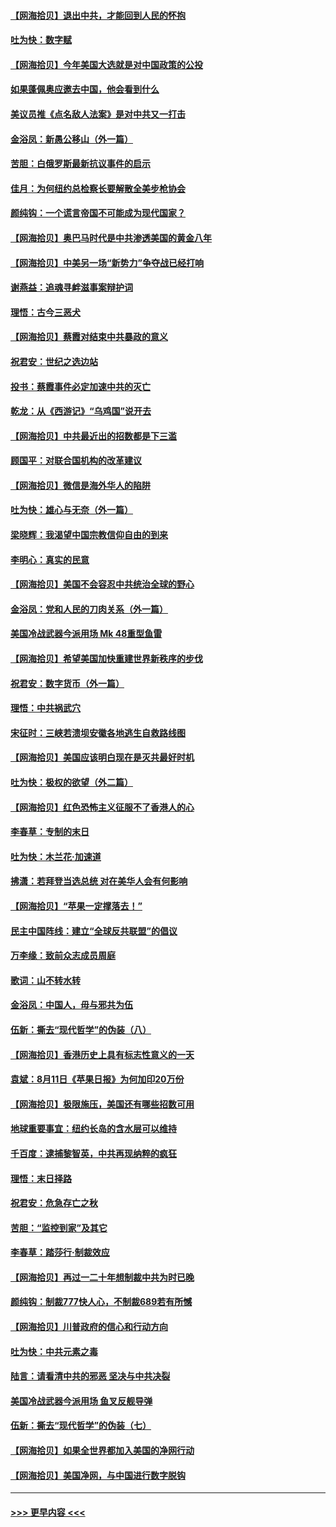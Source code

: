 #### [【网海拾贝】退出中共，才能回到人民的怀抱](../pages/nsc993/n12352634.md?t=08242102) 
#### [吐为快：数字赋](../pages/nsc993/n12352317.md?t=08242102) 
#### [【网海拾贝】今年美国大选就是对中国政策的公投](../pages/nsc993/n12350973.md?t=08242102) 
#### [如果蓬佩奥应邀去中国，他会看到什么](../pages/nsc993/n12350945.md?t=08242102) 
#### [美议员推《点名敌人法案》是对中共又一打击](../pages/nsc993/n12350765.md?t=08242102) 
#### [金浴凤：新愚公移山（外一篇）](../pages/nsc993/n12350253.md?t=08242102) 
#### [苦胆：白俄罗斯最新抗议事件的启示](../pages/nsc993/n12349989.md?t=08242102) 
#### [佳月：为何纽约总检察长要解散全美步枪协会](../pages/nsc993/n12349939.md?t=08242102) 
#### [颜纯钩：一个谎言帝国不可能成为现代国家？](../pages/nsc993/n12349898.md?t=08242102) 
#### [【网海拾贝】奥巴马时代是中共渗透美国的黄金八年](../pages/nsc993/n12349284.md?t=08242102) 
#### [【网海拾贝】中美另一场“新势力”争夺战已经打响](../pages/nsc993/n12346998.md?t=08242102) 
#### [谢燕益：追魂寻衅滋事案辩护词](../pages/nsc993/n12346892.md?t=08242102) 
#### [理悟：古今三恶犬](../pages/nsc993/n12345190.md?t=08242102) 
#### [【网海拾贝】蔡霞对结束中共暴政的意义](../pages/nsc993/n12344263.md?t=08242102) 
#### [祝君安：世纪之选边站](../pages/nsc993/n12342382.md?t=08242102) 
#### [投书：蔡霞事件必定加速中共的灭亡](../pages/nsc993/n12341881.md?t=08242102) 
#### [乾龙：从《西游记》“乌鸡国”说开去](../pages/nsc993/n12341690.md?t=08242102) 
#### [【网海拾贝】中共最近出的招数都是下三滥](../pages/nsc993/n12341593.md?t=08242102) 
#### [顾国平：对联合国机构的改革建议](../pages/nsc993/n12339928.md?t=08242102) 
#### [【网海拾贝】微信是海外华人的陷阱](../pages/nsc993/n12338868.md?t=08242102) 
#### [吐为快：雄心与无奈（外一篇）](../pages/nsc993/n12338132.md?t=08242102) 
#### [梁晓辉：我渴望中国宗教信仰自由的到来](../pages/nsc993/n12336657.md?t=08242102) 
#### [李明心：真实的民意](../pages/nsc993/n12336089.md?t=08242102) 
#### [【网海拾贝】美国不会容忍中共统治全球的野心](../pages/nsc993/n12336063.md?t=08242102) 
#### [金浴凤：党和人民的刀肉关系（外一篇）](../pages/nsc993/n12335834.md?t=08242102) 
#### [美国冷战武器今派用场 Mk 48重型鱼雷](../pages/nsc993/n12335354.md?t=08242102) 
#### [【网海拾贝】希望美国加快重建世界新秩序的步伐](../pages/nsc993/n12334224.md?t=08242102) 
#### [祝君安：数字货币（外一篇）](../pages/nsc993/n12334186.md?t=08242102) 
#### [理悟：中共祸武穴](../pages/nsc993/n12333962.md?t=08242102) 
#### [宋征时：三峡若溃坝安徽各地逃生自救路线图](../pages/nsc993/n12332450.md?t=08242102) 
#### [【网海拾贝】美国应该明白现在是灭共最好时机](../pages/nsc993/n12332313.md?t=08242102) 
#### [吐为快：极权的欲望（外二篇）](../pages/nsc993/n12332089.md?t=08242102) 
#### [【网海拾贝】红色恐怖主义征服不了香港人的心](../pages/nsc993/n12329296.md?t=08242102) 
#### [李春草：专制的末日](../pages/nsc993/n12329079.md?t=08242102) 
#### [吐为快：木兰花‧加速道](../pages/nsc993/n12327366.md?t=08242102) 
#### [拂潇：若拜登当选总统 对在美华人会有何影响](../pages/nsc993/n12295996.md?t=08242102) 
#### [【网海拾贝】“苹果一定撑落去！”](../pages/nsc993/n12326784.md?t=08242102) 
#### [民主中国阵线：建立“全球反共联盟”的倡议](../pages/nsc993/n12324177.md?t=08242102) 
#### [万李缘：致前众志成员周庭](../pages/nsc993/n12324635.md?t=08242102) 
#### [歌词：山不转水转](../pages/nsc993/n12324599.md?t=08242102) 
#### [金浴凤：中国人，毋与邪共为伍](../pages/nsc993/n12324257.md?t=08242102) 
#### [伍新：撕去“现代哲学”的伪装（八）](../pages/nsc993/n12324188.md?t=08242102) 
#### [【网海拾贝】香港历史上具有标志性意义的一天](../pages/nsc993/n12324021.md?t=08242102) 
#### [袁斌：8月11日《苹果日报》为何加印20万份](../pages/nsc993/n12323955.md?t=08242102) 
#### [【网海拾贝】极限施压，美国还有哪些招数可用](../pages/nsc993/n12322512.md?t=08242102) 
#### [地球重要事宜：纽约长岛的含水层可以维持](../pages/nsc993/n12321844.md?t=08242102) 
#### [千百度：逮捕黎智英，中共再现纳粹的疯狂](../pages/nsc993/n12321777.md?t=08242102) 
#### [理悟：末日择路](../pages/nsc993/n12320812.md?t=08242102) 
#### [祝君安：危急存亡之秋](../pages/nsc993/n12320795.md?t=08242102) 
#### [苦胆：“监控到家”及其它](../pages/nsc993/n12320751.md?t=08242102) 
#### [李春草：踏莎行·制裁效应](../pages/nsc993/n12318290.md?t=08242102) 
#### [【网海拾贝】再过一二十年想制裁中共为时已晚](../pages/nsc993/n12318195.md?t=08242102) 
#### [颜纯钩：制裁777快人心，不制裁689若有所憾](../pages/nsc993/n12316912.md?t=08242102) 
#### [【网海拾贝】川普政府的信心和行动方向](../pages/nsc993/n12316673.md?t=08242102) 
#### [吐为快：中共元素之毒](../pages/nsc993/n12316547.md?t=08242102) 
#### [陆言：请看清中共的邪恶 坚决与中共决裂](../pages/nsc993/n12315784.md?t=08242102) 
#### [美国冷战武器今派用场 鱼叉反舰导弹](../pages/nsc993/n12316258.md?t=08242102) 
#### [伍新：撕去“现代哲学”的伪装（七）](../pages/nsc993/n12315846.md?t=08242102) 
#### [【网海拾贝】如果全世界都加入美国的净网行动](../pages/nsc993/n12315588.md?t=08242102) 
#### [【网海拾贝】美国净网，与中国进行数字脱钩](../pages/nsc993/n12312813.md?t=08242102) 

----
#### [ >>> 更早内容 <<< ](../indexes/nsc993-earlier.md)
